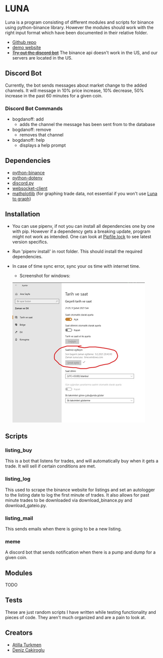 # LUNA
Luna is a program consisting of different modules and scripts for binance using python-binance library. However
the modules should work with the right input format which have been documented in their relative folder. 
- [Github repo](https://github.com/DBC201/Luna)
- [demo website](https://rocketdodgegame.com:41373)
- ~~[Try out the discord bot](https://discord.com/api/oauth2/authorize?client_id=859857639255834644&permissions=52224&scope=bot)~~
  The binance api doesn't work in the US, and our servers are located in the US.

## Discord Bot
Currently, the bot sends messages about market change to the added channels. It will message in 10% price increase,
10% decrease, 50% increase in the past 60 minutes for a given coin. 
### Discord Bot Commands
- bogdanoff: add
  - adds the channel the message has been sent from to the database
- bogdanoff: remove
  - removes that channel
- bogdanoff: help
  - displays a help prompt

## Dependencies
- [python-binance](https://github.com/sammchardy/python-binance)
- [python-dotenv](https://pypi.org/project/python-dotenv/)
- [discord.py](https://pypi.org/project/discord.py/)  
- [websocket-client](https://pypi.org/project/websocket-client/)
- [mathplotlib](https://pypi.org/project/matplotlib/) 
  (for graphing trade data, not essential if you won't use [Luna to graph](luna_modules/trade_analysis))

## Installation
- You can use pipenv, if not you can install all dependencies one by one with pip. However if a dependency gets a breaking update,
  program might not work as intended. One can look at [Pipfile.lock](Pipfile.lock) to see latest version specifics.
- Run 'pipenv install' in root folder. This should install the required dependencies.
- In case of time sync error, sync your os time with internet time.
    - Screenshot for windows:
    
    ![windows time sync](./docs/pictures/sync%20internet%20time.png)

## Scripts
### listing_buy
This is a bot that listens for trades, and will automatically buy when it gets a trade. It will sell if certain conditions
are met.
### listing_log
This used to scrape the binance website for listings and set an autologger to the listing date to log the first minute of trades. 
It also allows for past minute trades to be downloaded via download_binance.py and download_gateio.py.
### listing_mail
This sends emails when there is going to be a new listing.
### meme
A discord bot that sends notification when there is a pump and dump for a given coin.

## Modules
TODO

## Tests
These are just random scripts I have written while testing functionality and pieces of code. They aren't much organized
and are a pain to look at.

## Creators
- [Atilla Turkmen](https://github.com/atillaturkmen)
- [Deniz Cakiroglu](https://github.com/DBC201)
